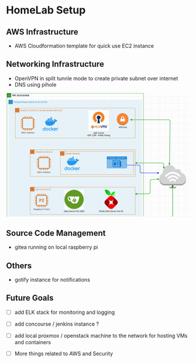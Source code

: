 # HomeLab Setup 

## AWS Infrastructure
- AWS Cloudformation template for quick use EC2 instance

## Networking Infrastructure
- OpenVPN in split tunnle mode to create private subnet over internet
- DNS using pihole 

![Network Infrastructure.png](assets/network-infrastructure.png)

## Source Code Management 
- gitea running on local raspberry pi 

## Others
- gotify instance for notifications


## Future Goals
- [ ] add ELK stack for monitoring and logging 
- [ ] add concourse / jenkins instance ? 
- [ ] add local proxmox / openstack machine to the network for hosting VMs and containers 
- [ ] More things related to AWS and Security
 
 